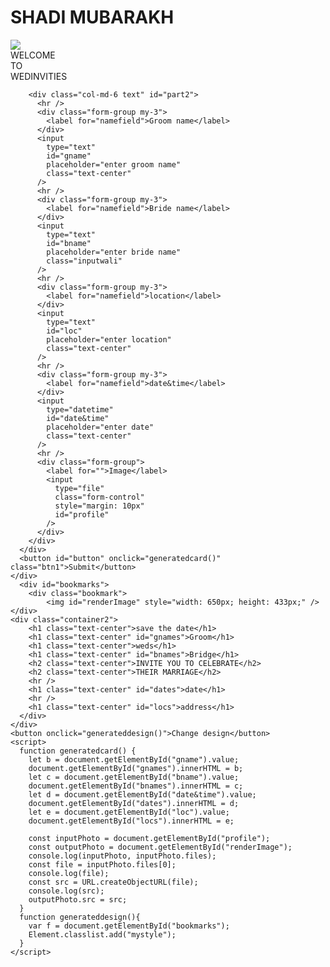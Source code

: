 <!DOCTYPE html>
<html lang="en">
  <head>
    <meta charset="UTF-8" />
    <meta name="viewport" content="width=device-width, initial-scale=1.0" />
    <title>wedinvities</title>
    <link rel="preconnect" href="https://fonts.googleapis.com" />
    <link rel="preconnect" href="https://fonts.gstatic.com" crossorigin />
    <link
      href="https://fonts.googleapis.com/css2?family=Playball&display=swap"
      rel="stylesheet"
    />
    <link
      href="https://cdn.jsdelivr.net/npm/bootstrap@5.3.1/dist/css/bootstrap.min.css"
      rel="stylesheet"
      integrity="sha384-4bw+/aepP/YC94hEpVNVgiZdgIC5+VKNBQNGCHeKRQN+PtmoHDEXuppvnDJzQIu9"
      crossorigin="anonymous"
    />
    <link rel="stylesheet" href="style.css" />
  </head>

  <body>
    <script
      src="https://cdn.jsdelivr.net/npm/bootstrap@5.3.1/dist/js/bootstrap.bundle.min.js"
      integrity="sha384-HwwvtgBNo3bZJJLYd8oVXjrBZt8cqVSpeBNS5n7C8IVInixGAoxmnlMuBnhbgrkm"
      crossorigin="anonymous"
    ></script>
    <div class="cont">
      <h1 class="text-center">SHADI MUBARAKH</h1>
      <div class="row">
        <div class="col-md-6">
          <div class="image">
            <img
              class="show"
              src="https://indianweddingtoolkit.com/wp-content/uploads/2015/11/holdinghands-775x450.jpg"
            />
            <div class="companyname1">WELCOME</div>
            <div class="companyname2">TO</div>
            <div class="companyname3">WEDINVITIES</div>
          </div>
        </div>

        <div class="col-md-6 text" id="part2">
          <hr />
          <div class="form-group my-3">
            <label for="namefield">Groom name</label>
          </div>
          <input
            type="text"
            id="gname"
            placeholder="enter groom name"
            class="text-center"
          />
          <hr />
          <div class="form-group my-3">
            <label for="namefield">Bride name</label>
          </div>
          <input
            type="text"
            id="bname"
            placeholder="enter bride name"
            class="inputwali"
          />
          <hr />
          <div class="form-group my-3">
            <label for="namefield">location</label>
          </div>
          <input
            type="text"
            id="loc"
            placeholder="enter location"
            class="text-center"
          />
          <hr />
          <div class="form-group my-3">
            <label for="namefield">date&time</label>
          </div>
          <input
            type="datetime"
            id="date&time"
            placeholder="enter date"
            class="text-center"
          />
          <hr />
          <div class="form-group">
            <label for="">Image</label>
            <input
              type="file"
              class="form-control"
              style="margin: 10px"
              id="profile"
            />
          </div>
        </div>
      </div>
      <button id="button" onclick="generatedcard()" class="btn1">Submit</button>
    </div>
      <div id="bookmarks">
        <div class="bookmark">
            <img id="renderImage" style="width: 650px; height: 433px;" />
    </div>
    <div class="container2">
        <h1 class="text-center">save the date</h1>
        <h1 class="text-center" id="gnames">Groom</h1>
        <h1 class="text-center">weds</h1>
        <h1 class="text-center" id="bnames">Bridge</h1>
        <h2 class="text-center">INVITE YOU TO CELEBRATE</h2>
        <h2 class="text-center">THEIR MARRIAGE</h2>
        <hr />
        <h1 class="text-center" id="dates">date</h1>
        <hr />
        <h1 class="text-center" id="locs">address</h1>
      </div>
    </div>
    <button onclick="generateddesign()">Change design</button>
    <script>
      function generatedcard() {
        let b = document.getElementById("gname").value;
        document.getElementById("gnames").innerHTML = b;
        let c = document.getElementById("bname").value;
        document.getElementById("bnames").innerHTML = c;
        let d = document.getElementById("date&time").value;
        document.getElementById("dates").innerHTML = d;
        let e = document.getElementById("loc").value;
        document.getElementById("locs").innerHTML = e;

        const inputPhoto = document.getElementById("profile");
        const outputPhoto = document.getElementById("renderImage");
        console.log(inputPhoto, inputPhoto.files);
        const file = inputPhoto.files[0];
        console.log(file);
        const src = URL.createObjectURL(file);
        console.log(src);
        outputPhoto.src = src;
      }
      function generateddesign(){
        var f = document.getElementById("bookmarks");
        Element.classlist.add("mystyle");
      }
    </script>
  </body>
</html>
